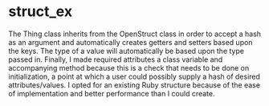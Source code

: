 # struct_ex

The Thing class inherits from the OpenStruct class in order to accept a hash as an argument and automatically creates getters and setters based upon the keys. The type of a value will automatically be based upon the type passed in. Finally, I made required attributes a class variable and accompanying method because this is a check that needs to be done on initialization, a point at which a user could possibly supply a hash of desired attributes/values. I opted for an existing Ruby structure because of the ease of implementation and better performance than I could create.
